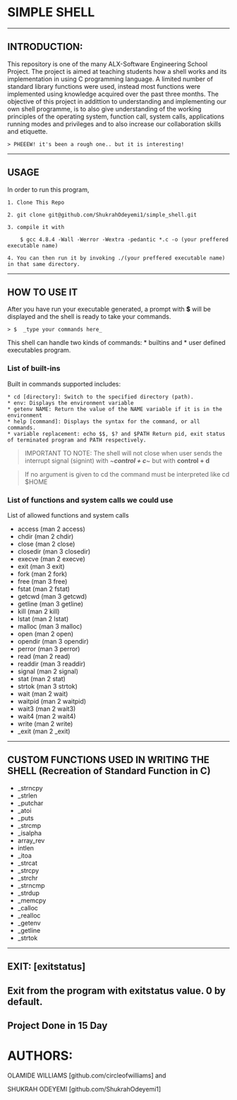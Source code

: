 # SIMPLE SHELL
---

## INTRODUCTION:

This repository is one of the many ALX-Software Engineering School Project. The project is aimed at teaching students how a shell works and its implementation in using C programming language. A limited number of standard library functions were used, instead most functions were implemented using knowledge acquired over the past three months.
The objective of this project in addittion to understanding and implementing our own shell programme, is to also give understanding of the working principles of the operating system, function call, system calls, applications running modes and privileges and to also increase our collaboration skills and etiquette.

	> PHEEEW! it's been a rough one.. but it is interesting!
---

## USAGE

In order to run this program,

	1. Clone This Repo

	2. git clone git@github.com/ShukrahOdeyemi1/simple_shell.git

	3. compile it with

		$ gcc 4.8.4 -Wall -Werror -Wextra -pedantic *.c -o (your preffered executable name)

	4. You can then run it by invoking ./(your preffered executable name) in that same directory.
---

## HOW TO USE IT

After you have run your executable generated, a prompt with **$** will be displayed and the shell is ready to take your commands.

	> $  _type your commands here_

This shell can handle two kinds of commands: 
	* builtins and 
	* user defined executables program.

### List of built-ins
Built in commands supported includes:

	* cd [directory]: Switch to the specified directory (path).
	* env: Displays the environment variable
	* getenv NAME: Return the value of the NAME variable if it is in the environment
	* help [command]: Displays the syntax for the command, or all commands.
	* variable replacement: echo $$, $? and $PATH Return pid, exit status of terminated program and PATH respectively.

> IMPORTANT TO NOTE:
> The shell will not close when user sends the interrupt signal (signint) with ~***control + c***~ but with **control + d**

> If no argument is given to cd the command must be interpreted like cd $HOME

### List of functions and system calls we could use

List of allowed functions and system calls

* access (man 2 access)
* chdir (man 2 chdir)
* close (man 2 close)
* closedir (man 3 closedir)
* execve (man 2 execve)
* exit (man 3 exit)
* fork (man 2 fork)
* free (man 3 free)
* fstat (man 2 fstat)
* getcwd (man 3 getcwd)
* getline (man 3 getline)
* kill (man 2 kill)
* lstat (man 2 lstat)
* malloc (man 3 malloc)
* open (man 2 open)
* opendir (man 3 opendir)
* perror (man 3 perror)
* read (man 2 read)
* readdir (man 3 readdir)
* signal (man 2 signal)
* stat (man 2 stat)
* strtok (man 3 strtok)
* wait (man 2 wait)
* waitpid (man 2 waitpid)
* wait3 (man 2 wait3)
* wait4 (man 2 wait4)
* write (man 2 write)
* _exit (man 2 _exit)
---

## CUSTOM FUNCTIONS USED IN WRITING THE SHELL (Recreation of Standard Function in C)
* _strncpy
* _strlen
* _putchar
* _atoi
* _puts
* _strcmp
* _isalpha
* array_rev
* intlen
* _itoa
* _strcat
* _strcpy
* _strchr
* _strncmp
* _strdup
* _memcpy
* _calloc
* _realloc
* _getenv
* _getline
* _strtok
---

## EXIT: [exitstatus]
Exit from the program with exitstatus value. 0 by default.
---

Project Done in 15 Day
---

# AUTHORS:
OLAMIDE WILLIAMS [github.com/circleofwilliams] and

SHUKRAH ODEYEMI [github.com/ShukrahOdeyemi1]


